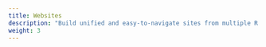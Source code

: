 ```yaml
---
title: Websites
description: "Build unified and easy-to-navigate sites from multiple R Markdown HTML pages."
weight: 3
---
```


